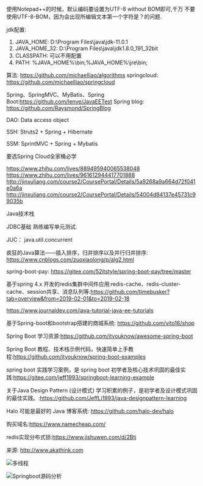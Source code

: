 使用Notepad++的时候，默认编码要设置为UTF-8 without BOM即可,千万
不要使用UTF-8-BOM，因为会出现所编辑文本第一个字符是？的问题.

jdk配置: 

1. JAVA_HOME: D:\Program Files\java\jdk-11.0.1
2. JAVA_HOME_32: D:\Program Files\java\jdk1.8.0_191_32bit
3. CLASSPATH: 可以不用配置
4. PATH: %JAVA_HOME%\bin;%JAVA_HOME%\jre\bin;

算法: https://github.com/michaelliao/algorithms
springcloud: https://github.com/michaelliao/springcloud

Spring、SpringMVC、MyBatis、Spring Boot:https://github.com/lenve/JavaEETest
Spring blog: https://github.com/Raysmond/SpringBlog

DAO: Data access object

SSH: Struts2 + Spring + Hibernate

SSM: SprintMVC + Spring + Mybatis

要选Spring Cloud全家桶必学

https://www.zhihu.com/lives/889495940065538048
https://www.zhihu.com/lives/961612944417701888
http://jinxuliang.com/course2/CoursePortal/Details/5a9268a9a664d72f041e0a6a
http://jinxuliang.com/course2/CoursePortal/Details/54004d84137e45731c99035b

Java技术栈

JDBC基础
熟练编写单元测试.

JUC： java.util.concurrent

疯狂的Java算法——插入排序，归并排序以及并行归并排序:
https://www.cnblogs.com/zuoxiaolong/p/alg2.html

spring-boot-pay: https://gitee.com/52itstyle/spring-boot-pay/tree/master

基于spring 4.x 开发的redis集群中间件应用:redis-cache、redis-cluster-cache、session共享、消息队列等:https://github.com/timebusker?tab=overview&from=2019-02-01&to=2019-02-18

https://www.journaldev.com/java-tutorial-java-ee-tutorials

基于Spring-boot和bootstrap搭建的商城系统: https://github.com/vito16/shop

Spring Boot 学习资源:https://github.com/ityouknow/awesome-spring-boot


Spring Boot 教程、技术栈示例代码，快速简单上手教程:https://github.com/ityouknow/spring-boot-examples

spring boot 实践学习案例，是 spring boot 初学者及核心技术巩固的最佳实践:https://gitee.com/jeff1993/springboot-learning-example

关于Java Design Pattern (设计模式) 学习积累的例子，是初学者及设计模式巩固的最佳实践。:https://github.com/JeffLi1993/java-designpattern-learning

Halo 可能是最好的 Java 博客系统: https://github.com/halo-dev/halo

购买域名:https://www.namecheap.com/

redis实现分布式锁:https://www.jishuwen.com/d/2Btj

来源: http://www.akathink.com

![多线程](http://ifeve.com/java-concurrency-thread-directory/)

![Springboot源码分析](http://fangjian0423.github.io)